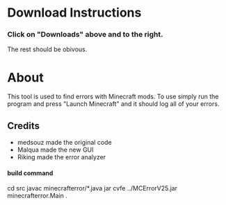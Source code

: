 # Download Instructions
### Click on "Downloads" above and to the right.
The rest should be obivous.

# About
This tool is used to find errors with Minecraft mods.
To use simply run the program and press "Launch Minecraft" and it should log all of your errors.

## Credits
* medsouz made the original code
* Malqua made the new GUI
* Riking made the error analyzer

#### build command
cd src
javac minecrafterror/*.java
jar cvfe ../MCErrorV25.jar minecrafterror.Main .